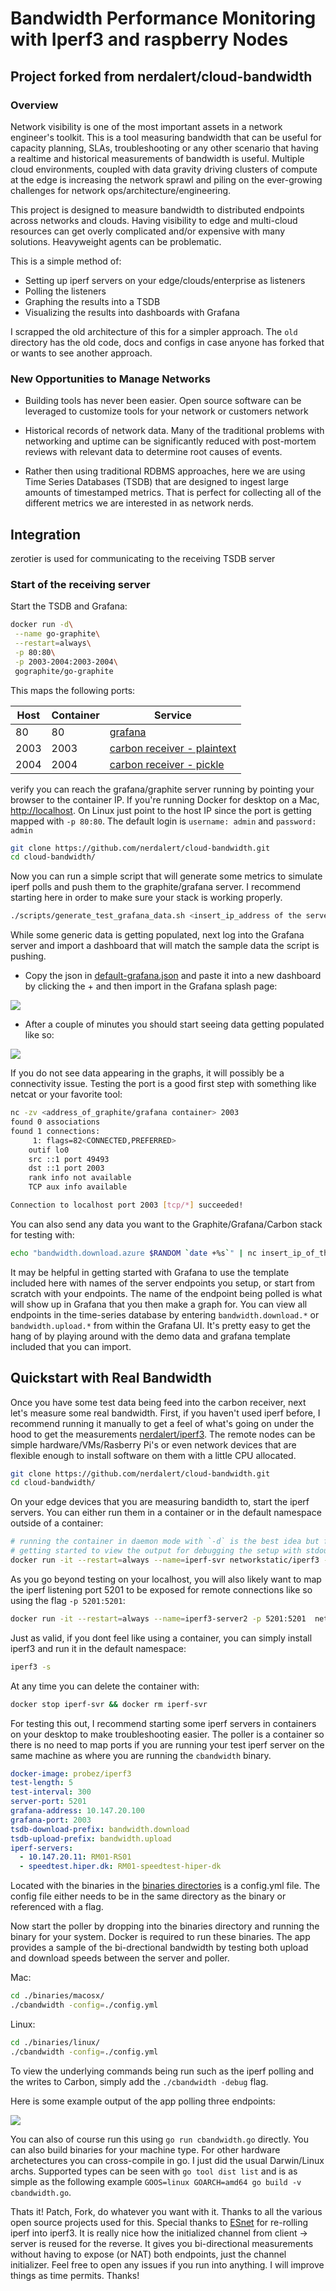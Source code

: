 # Bandwidth Performance Monitoring with Iperf3 and raspberry Nodes
## Project forked from  nerdalert/cloud-bandwidth
### Overview

Network visibility is one of the most important assets in a network engineer's toolkit. This is a tool measuring bandwidth that can be useful for capacity planning, SLAs, troubleshooting or any other scenario that having a realtime and historical measurements of bandwidth is useful. Multiple cloud environments, coupled with data gravity driving clusters of compute at the edge is increasing the network sprawl and piling on the ever-growing challenges for network ops/architecture/engineering.

This project is designed to measure bandwidth to distributed endpoints across networks and clouds. Having visibility to edge and multi-cloud resources can get overly complicated and/or expensive with many solutions. Heavyweight agents can be problematic.

This is a simple method of:
- Setting up iperf servers on your edge/clouds/enterprise as listeners
- Polling the listeners
- Graphing the results into a TSDB 
- Visualizing the results into dashboards with Grafana

I scrapped the old architecture of this for a simpler approach. The `old` directory has the old code, docs and configs in case anyone has forked that or wants to see another approach.

### New Opportunities to Manage Networks

- Building tools has never been easier. Open source software can be leveraged to customize tools for your network or customers network 

- Historical records of network data. Many of the traditional problems with networking and uptime can be significantly reduced with post-mortem reviews with relevant data to determine root causes of events. 

- Rather then using traditional RDBMS approaches, here we are using Time Series Databases (TSDB) that are designed to ingest large amounts of timestamped metrics. That is perfect for collecting all of the different metrics we are interested in as network nerds.

## Integration
zerotier is used for communicating to the receiving TSDB server

### Start of the receiving server

Start the TSDB and Grafana:

```sh
docker run -d\
 --name go-graphite\
 --restart=always\
 -p 80:80\
 -p 2003-2004:2003-2004\
 gographite/go-graphite
```

This maps the following ports:

Host | Container | Service
---- | --------- | -------------------------------------------------------------------------------------------------------------------
  80 |        80 | [grafana](http://docs.grafana.org/)
2003 |      2003 | [carbon receiver - plaintext](http://graphite.readthedocs.io/en/latest/feeding-carbon.html#the-plaintext-protocol)
2004 |      2004 | [carbon receiver - pickle](http://graphite.readthedocs.io/en/latest/feeding-carbon.html#the-pickle-protocol)

verify you can reach the grafana/graphite server running by pointing your browser to the container IP. If you're running Docker for desktop on a Mac, [http://localhost](http://localhost). On Linux just point to the host IP since the port is getting mapped with `-p 80:80`. The default login is `username: admin` and `password: admin`

```sh
git clone https://github.com/nerdalert/cloud-bandwidth.git
cd cloud-bandwidth/
```

Now you can run a simple script that will generate some metrics to simulate iperf polls and push them to the graphite/grafana server. I recommend starting here in order to make sure your stack is working properly.

```sh
./scripts/generate_test_grafana_data.sh <insert_ip_address of the server> 2003
```

While some generic data is getting populated, next log into the Grafana server and import a dashboard that will match the sample data the script is pushing.

- Copy the json in [default-grafana.json](./default-grafana.json) and paste it into a new dashboard by clicking the + and then import in the Grafana splash page:

![](http://networkstatic.net/wp-content/uploads/2019/11/grafana-import-sm.png)

- After a couple of minutes you should start seeing data getting populated like so: 

![](http://networkstatic.net/wp-content/uploads/2019/11/grafana-demo.png)

If you do not see data appearing in the graphs, it will possibly be a connectivity issue. Testing the port is a good first step with something like netcat or your favorite tool:

```sh
nc -zv <address_of_graphite/grafana container> 2003
found 0 associations
found 1 connections:
     1:	flags=82<CONNECTED,PREFERRED>
	outif lo0
	src ::1 port 49493
	dst ::1 port 2003
	rank info not available
	TCP aux info available

Connection to localhost port 2003 [tcp/*] succeeded!
```

You can also send any data you want to the Graphite/Grafana/Carbon stack for testing with:

```sh
echo "bandwidth.download.azure $RANDOM `date +%s`" | nc insert_ip_of_the_graphite_server_here 2003
```

It may be helpful in getting started with Grafana to use the template included here with names of the server endpoints you setup, or start from scratch with your endpoints. The name of the endpoint being polled is what will show up in Grafana that you then make a graph for. You can view all endpoints in the time-series database by entering `bandwidth.download.*` or `bandwidth.upload.*` from within the Grafana UI. It's pretty easy to get the hang of by playing around with the demo data and grafana template included that you can import.

## Quickstart with Real Bandwidth

Once you have some test data being feed into the carbon receiver, next let's measure some real bandwidth. First, if you haven't used iperf before, I recommend running it manually to get a feel of what's going on under the hood to get the measurements [nerdalert/iperf3](https://github.com/nerdalert/iperf3). The remote nodes can be simple hardware/VMs/Rasberry Pi's or even network devices that are flexible enough to install software on them with a little CPU allocated.

```sh
git clone https://github.com/nerdalert/cloud-bandwidth.git
cd cloud-bandwidth/
```

On your edge devices that you are measuring bandidth to, start the iperf servers. You can either run them in a container or in the default namespace outside of a container:


```sh
# running the container in daemon mode with `-d` is the best idea but for 
# getting started to view the output for debugging the setup with stdout, I recommend:
docker run -it --restart=always --name=iperf-svr networkstatic/iperf3 -s
```
As you go beyond testing on your localhost, you will also likely want to map the iperf listening port 5201 to be exposed for remote connections like so using the flag `-p 5201:5201`:

```sh
docker run -it --restart=always --name=iperf3-server2 -p 5201:5201  networkstatic/iperf3 -s
```

Just as valid, if you dont feel like using a container, you can simply install iperf3 and run it in the default namespace:

```sh
iperf3 -s
```

At any time you can delete the container with:

```sh
docker stop iperf-svr && docker rm iperf-svr
```

For testing this out, I recommend starting some iperf servers in containers on your desktop to make troubleshooting easier. The poller is a container so there is no need to map ports if you are running your test iperf server on the same machine as where you are running the `cbandwidth` binary.

```yml
docker-image: probez/iperf3 
test-length: 5
test-interval: 300
server-port: 5201
grafana-address: 10.147.20.100
grafana-port: 2003
tsdb-download-prefix: bandwidth.download
tsdb-upload-prefix: bandwidth.upload
iperf-servers:
  - 10.147.20.11: RM01-RS01
  - speedtest.hiper.dk: RM01-speedtest-hiper-dk
```

Located with the binaries in the [binaries directories](./binaries) is a config.yml file. The config file either needs to be in the same directory as the binary or referenced with a flag.

Now start the poller by dropping into the binaries directory and running the binary for your system. Docker is required to run these binaries. The app provides a sample of the bi-drectional bandwidth by testing both upload and download speeds between the server and poller.

Mac:

```sh
cd ./binaries/macosx/
./cbandwidth -config=./config.yml
```

Linux:

```sh
cd ./binaries/linux/
./cbandwidth -config=./config.yml
```

To view the underlying commands being run such as the iperf polling and the writes to Carbon, simply add the `./cbandwidth -debug` flag.

Here is some example output of the app polling three endpoints:

![](http://networkstatic.net/wp-content/uploads/2019/11/cbandwidth-800.gif)


You can also of course run this using `go run cbandwidth.go` directly. You can also build binaries for your machine type. For other hardware archetectures you can cross-compile in go. I just did the usual Darwin/Linux archs. Supported types can be seen with `go tool dist list` and is as simple as the following example `GOOS=linux GOARCH=amd64 go build -v cbandwidth.go`.

Thats it! Patch, Fork, do whatever you want with it. Thanks to all the various open source projects used for this. Special thanks to [ESnet](http://software.es.net/iperf/) for re-rolling iperf into iperf3. It is really nice how the initialized channel from client -> server is reused for the reverse. It gives you bi-directional measurements without having to expose (or NAT) both endpoints, just the channel initializer. Feel free to open any issues if you run into anything. I will improve things as time permits. Thanks!
